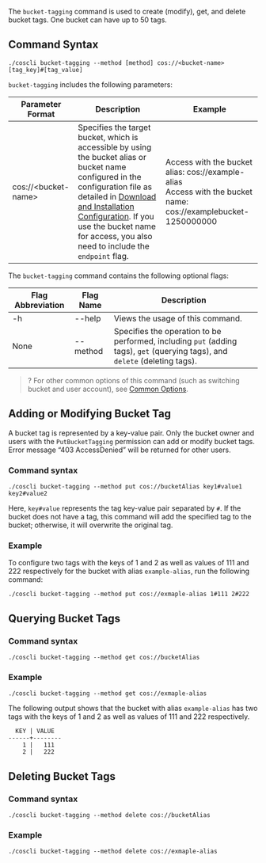 The `bucket-tagging` command is used to create (modify), get, and delete bucket tags. One bucket can have up to 50 tags.

## Command Syntax

```plaintext
./coscli bucket-tagging --method [method] cos://<bucket-name> [tag_key]#[tag_value]
```


`bucket-tagging` includes the following parameters:

| Parameter Format | Description | Example |
| --------- | ------------- | ------------------------ |
| cos://&lt;bucket-name&gt; | Specifies the target bucket, which is accessible by using the bucket alias or bucket name configured in the configuration file as detailed in [Download and Installation Configuration](https://intl.cloud.tencent.com/document/product/436/43265). If you use the bucket name for access, you also need to include the `endpoint` flag. | Access with the bucket alias: cos://example-alias <br>Access with the bucket name: cos://examplebucket-1250000000    |

The `bucket-tagging` command contains the following optional flags:

| Flag Abbreviation | Flag Name | Description |
|----|----|----|
| -h |  --help |   Views the usage of this command. |
| None |--method| Specifies the operation to be performed, including `put` (adding tags), `get` (querying tags), and `delete` (deleting tags). |

>? For other common options of this command (such as switching bucket and user account), see [Common Options](https://www.tencentcloud.com/document/product/436/46273).
>


## Adding or Modifying Bucket Tag

A bucket tag is represented by a key-value pair. Only the bucket owner and users with the `PutBucketTagging` permission can add or modify bucket tags. Error message “403 AccessDenied” will be returned for other users.

### Command syntax

```plaintext
./coscli bucket-tagging --method put cos://bucketAlias key1#value1 key2#value2
```
Here, `key#value` represents the tag key-value pair separated by `#`. If the bucket does not have a tag, this command will add the specified tag to the bucket; otherwise, it will overwrite the original tag.

### Example

To configure two tags with the keys of 1 and 2 as well as values of 111 and 222 respectively for the bucket with alias `example-alias`, run the following command:

```plaintext
./coscli bucket-tagging --method put cos://exmaple-alias 1#111 2#222
```

## Querying Bucket Tags
### Command syntax

```plaintext
./coscli bucket-tagging --method get cos://bucketAlias
```

### Example

```plaintext
./coscli bucket-tagging --method get cos://exmaple-alias
```

The following output shows that the bucket with alias `example-alias` has two tags with the keys of 1 and 2 as well as values of 111 and 222 respectively.

```plaintext
  KEY | VALUE  
------+--------
    1 |   111  
    2 |   222 
```

## Deleting Bucket Tags

### Command syntax

```plaintext
./coscli bucket-tagging --method delete cos://bucketAlias
```

### Example

```plaintext
./coscli bucket-tagging --method delete cos://exmaple-alias
```
